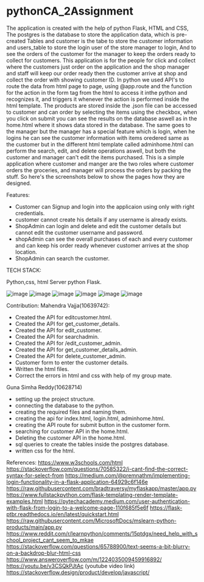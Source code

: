 # pythonCA_2Assignment


The application is created with the help of python Flask, HTML and CSS, The postgres is the database to store the application data, which is pre-created Tables and customer is the tabe to store the customer information and users_table to store the login user of the store manager to login, And to see the orders of the customer for the manager to keep the orders ready to collect for customers.
This application is for the people for click and collect where the customers just order on the application and the shop manager and staff will keep our order ready then the customer arrive at shop and collect the order with showing customer ID.
In python we used API's to route the data from html page to page, using @app.route and the function for the action in the form tag from the html to access it inthe python and recognizes it, and triggers it whenever the action is performed inside the html template.
The products are stored inside the .json file  can be accessed to customer and can order by selecting the items using the checkbox, when you click on submit you can see the results on the database aswell as in the home.html where it shows data stored in the database.
The same goes to the manager but the manager has a special feature which is login, when he logins he can see the customer information with items oredered same as the customer but in the different html template called adminhome.html can perform the search, edit, and delete operations aswell, but both the customer and manager can't edit the items purchased.
This is a simple application where customer and manger are the two roles where customer orders the groceries, and manager will process the orders by packing the stuff.
So here's the screenshots below to show the pages how they are designed.

Features:

* Customer can Signup and login into the applicaion using only with right credentials.
* customer cannot create his details if any username is already exists.
* ShopAdmin can login and delete and edit the customer details but cannot edit the customer username and password.
* shopAdmin can see the overall purchases of each and every customer and can keep his order ready whenever customer arrives at the shop location.
* ShopAdmin can search the customer.


TECH STACK:

Python,css, html
Server python Flask.






![image](https://github.com/gunasimhareddy72/pythonCA_2Assignment/assets/67228880/22e76736-548e-49ad-bcf4-0118a52a89f8)
![image](https://github.com/gunasimhareddy72/pythonCA_2Assignment/assets/67228880/fd9d2e0b-b8e9-4b80-a106-fd20f1dded1a)
![image](https://github.com/gunasimhareddy72/pythonCA_2Assignment/assets/67228880/92984741-1d2e-4c2a-90eb-9040ee1357c2)
![image](https://github.com/gunasimhareddy72/pythonCA_2Assignment/assets/67228880/f9238837-da5c-47ca-b5a1-ef988a87fc64)
![image](https://github.com/gunasimhareddy72/pythonCA_2Assignment/assets/67228880/67cb583b-7233-4b89-8c5b-ff8508442e5c)
![image](https://github.com/gunasimhareddy72/pythonCA_2Assignment/assets/67228880/c811e481-8c6f-4aaf-a4c5-b1b51cae409e)


Contribution:
Mahendra Vajja(10639742):
* Created the API for editcustomer.html.
* Created the API for get_customer_details.
* Created the API for edit_customer.
* Created the API for searchadmin.
* Created the API for /edit_customer_admin.
* Created the API for get_customer_details_admin.
* Created the API for delete_customer_admin.
* Customer form to enter the customer details.
* Written the html files.
* Correct the errors in html and css with help of my group mate.

Guna Simha Reddy(10628714)
* setting up the project structure.
* connecting the database to the python.
* creating the required files and naming them.
* creating the api for index.html, login.html, adminhome.html.
* creating the API route for submit button in the customer form.
* searching for customer API in the home.html.
* Deleting the customer API in the home.html.
* sql queries to create the tables inside the postgres database.
* written css for the html.








References:
https://www.w3schools.com/html 
https://stackoverflow.com/questions/70585322/i-cant-find-the-correct-syntax-for-select-from
https://medium.com/@premnathm/implementing-login-functionality-in-a-flask-application-64929c6f146e
https://raw.githubusercontent.com/bradtraversy/myflaskapp/master/app.py
https://www.fullstackpython.com/flask-templating-render-template-examples.html
https://pytechacademy.medium.com/user-authentication-with-flask-from-login-to-a-welcome-page-110f685f5e6f
https://flask-ptbr.readthedocs.io/en/latest/quickstart.html
https://raw.githubusercontent.com/MicrosoftDocs/mslearn-python-products/main/app.py
https://www.reddit.com/r/learnpython/comments/15ptdgx/need_help_with_school_project_cant_seem_to_mkae
https://stackoverflow.com/questions/65788900/text-seems-a-bit-blurry-on-a-backdrop-blur-html-css
https://www.answeroverflow.com/m/1224035009459916892/ 
https://youtu.be/v3CSQkPJtAc (youtube video link)
https://stackoverflow.design/product/develop/javascript/





